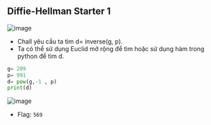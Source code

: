 ## Diffie-Hellman Starter 1
![image](https://hackmd.io/_uploads/rJApW-Xnp.png)
- Chall yêu cầu ta tìm d= inverse(g, p).
- Ta có thể sử dụng Euclid mở rộng để tìm hoặc sử dụng hàm trong python để tìm d.
```python
g= 209
p= 991
d= pow(g,-1 , p)
print(d)
```
![image](https://hackmd.io/_uploads/H1cqXWQhT.png)
- Flag: `569`
